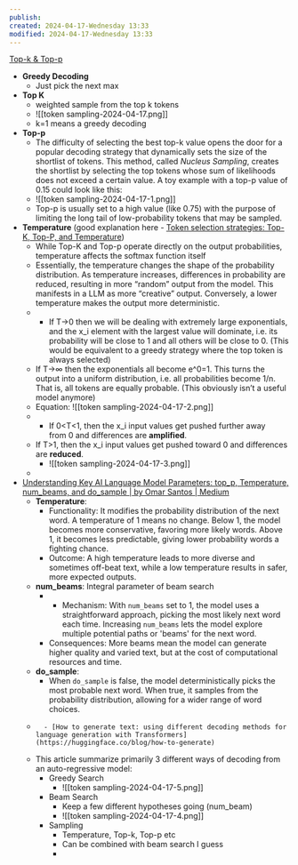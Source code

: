 ```yaml
---
publish: 
created: 2024-04-17-Wednesday 13:33
modified: 2024-04-17-Wednesday 13:33
---
```


[Top-k & Top-p](https://docs.cohere.com/docs/controlling-generation-with-top-k-top-p)
- **Greedy Decoding**
	- Just pick the next max
- **Top K**
	- weighted sample from the top k tokens
	- ![[token sampling-2024-04-17.png]]
	- k=1 means a greedy decoding
- **Top-p**
	- The difficulty of selecting the best top-k value opens the door for a popular decoding strategy that dynamically sets the size of the shortlist of tokens. This method, called _Nucleus Sampling_, creates the shortlist by selecting the top tokens whose sum of likelihoods does not exceed a certain value. A toy example with a top-p value of 0.15 could look like this:
	- ![[token sampling-2024-04-17-1.png]]
	- Top-p is usually set to a high value (like 0.75) with the purpose of limiting the long tail of low-probability tokens that may be sampled.
- **Temperature** (good explanation here - [Token selection strategies: Top-K, Top-P, and Temperature](https://peterchng.com/blog/2023/05/02/token-selection-strategies-top-k-top-p-and-temperature/))
	- While Top-K and Top-p operate directly on the output probabilities, temperature affects the softmax function itself
	- Essentially, the temperature changes the shape of the probability distribution. As temperature increases, differences in probability are reduced, resulting in more “random” output from the model. This manifests in a LLM as more “creative” output. Conversely, a lower temperature makes the output more deterministic.
	- - If T→0 then we will be dealing with extremely large exponentials, and the x_i element with the largest value will dominate, i.e. its probability will be close to 1 and all others will be close to 0. (This would be equivalent to a greedy strategy where the top token is always selected)
	- If T→∞ then the exponentials all become e^0=1. This turns the output into a uniform distribution, i.e. all probabilities become 1/n. That is, all tokens are equally probable. (This obviously isn’t a useful model anymore)
	- Equation: ![[token sampling-2024-04-17-2.png]]
	- - If 0<T<1, then the x_i input values get pushed further away from 0 and differences are **amplified**.
	- If T>1, then the x_i input values get pushed toward 0 and differences are **reduced**.
		- ![[token sampling-2024-04-17-3.png]]
	- 
- [Understanding Key AI Language Model Parameters: top\_p, Temperature, num\_beams, and do\_sample | by Omar Santos | Medium](https://becomingahacker.org/understanding-key-ai-language-model-parameters-top-p-temperature-num-beams-and-do-sample-9874bf3c89ae)
	- **Temperature**:
		- Functionality: It modifies the probability distribution of the next word. A temperature of 1 means no change. Below 1, the model becomes more conservative, favoring more likely words. Above 1, it becomes less predictable, giving lower probability words a fighting chance.
		- Outcome: A high temperature leads to more diverse and sometimes off-beat text, while a low temperature results in safer, more expected outputs.
	- **num_beams**: Integral parameter of beam search
		- - Mechanism: With `num_beams` set to 1, the model uses a straightforward approach, picking the most likely next word each time. Increasing `num_beams` lets the model explore multiple potential paths or 'beams' for the next word.
		- Consequences: More beams mean the model can generate higher quality and varied text, but at the cost of computational resources and time.
	- **do_sample**: 
		- When `do_sample` is false, the model deterministically picks the most probable next word. When true, it samples from the probability distribution, allowing for a wider range of word choices.
	- 		- [How to generate text: using different decoding methods for language generation with Transformers](https://huggingface.co/blog/how-to-generate)
	- This article summarize primarily 3 different ways of decoding from an auto-regressive model:
		- Greedy Search
			- ![[token sampling-2024-04-17-5.png]]
		- Beam Search
			- Keep a few different hypotheses going (num_beam)
			- ![[token sampling-2024-04-17-4.png]]
		- Sampling
			- Temperature, Top-k, Top-p etc
			- Can be combined with beam search I guess
			- 
